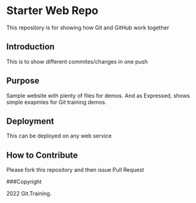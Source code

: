# Starter Web Repo

This repository is for showing how Git and GitHub work together

## Introduction

This is to show different commites/changes in one push

## Purpose

Sample website with plenty of files for demos. And as Expressed, shows 
simple exapmles for Git training demos.

## Deployment

This can be deployed on any web service

## How to Contribute

Please fork this repository and then issue Pull Request

###Copyright

2022 Git.Training.